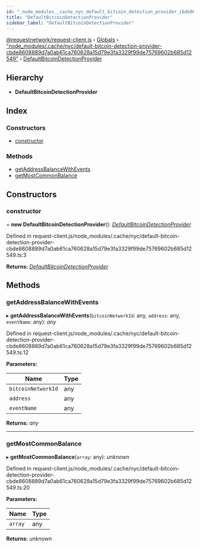 ```yaml
---
id: "_node_modules__cache_nyc_default_bitcoin_detection_provider_cbde8608889d7a0ab61ca760628a15d79e3fa3329f99de75769602b685d12549_.defaultbitcoindetectionprovider"
title: "DefaultBitcoinDetectionProvider"
sidebar_label: "DefaultBitcoinDetectionProvider"
---
```


[@requestnetwork/request-client.js](../index.md) › [Globals](../globals.md) › ["node_modules/.cache/nyc/default-bitcoin-detection-provider-cbde8608889d7a0ab61ca760628a15d79e3fa3329f99de75769602b685d12549"](../modules/_node_modules__cache_nyc_default_bitcoin_detection_provider_cbde8608889d7a0ab61ca760628a15d79e3fa3329f99de75769602b685d12549_.md) › [DefaultBitcoinDetectionProvider](_node_modules__cache_nyc_default_bitcoin_detection_provider_cbde8608889d7a0ab61ca760628a15d79e3fa3329f99de75769602b685d12549_.defaultbitcoindetectionprovider.md)

## Hierarchy

* **DefaultBitcoinDetectionProvider**

## Index

### Constructors

* [constructor](_node_modules__cache_nyc_default_bitcoin_detection_provider_cbde8608889d7a0ab61ca760628a15d79e3fa3329f99de75769602b685d12549_.defaultbitcoindetectionprovider.md#constructor)

### Methods

* [getAddressBalanceWithEvents](_node_modules__cache_nyc_default_bitcoin_detection_provider_cbde8608889d7a0ab61ca760628a15d79e3fa3329f99de75769602b685d12549_.defaultbitcoindetectionprovider.md#getaddressbalancewithevents)
* [getMostCommonBalance](_node_modules__cache_nyc_default_bitcoin_detection_provider_cbde8608889d7a0ab61ca760628a15d79e3fa3329f99de75769602b685d12549_.defaultbitcoindetectionprovider.md#getmostcommonbalance)

## Constructors

###  constructor

\+ **new DefaultBitcoinDetectionProvider**(): *[DefaultBitcoinDetectionProvider](_node_modules__cache_nyc_default_bitcoin_detection_provider_cbde8608889d7a0ab61ca760628a15d79e3fa3329f99de75769602b685d12549_.defaultbitcoindetectionprovider.md)*

Defined in request-client.js/node_modules/.cache/nyc/default-bitcoin-detection-provider-cbde8608889d7a0ab61ca760628a15d79e3fa3329f99de75769602b685d12549.ts:3

**Returns:** *[DefaultBitcoinDetectionProvider](_node_modules__cache_nyc_default_bitcoin_detection_provider_cbde8608889d7a0ab61ca760628a15d79e3fa3329f99de75769602b685d12549_.defaultbitcoindetectionprovider.md)*

## Methods

###  getAddressBalanceWithEvents

▸ **getAddressBalanceWithEvents**(`bitcoinNetworkId`: any, `address`: any, `eventName`: any): *any*

Defined in request-client.js/node_modules/.cache/nyc/default-bitcoin-detection-provider-cbde8608889d7a0ab61ca760628a15d79e3fa3329f99de75769602b685d12549.ts:12

**Parameters:**

Name | Type |
------ | ------ |
`bitcoinNetworkId` | any |
`address` | any |
`eventName` | any |

**Returns:** *any*

___

###  getMostCommonBalance

▸ **getMostCommonBalance**(`array`: any): *unknown*

Defined in request-client.js/node_modules/.cache/nyc/default-bitcoin-detection-provider-cbde8608889d7a0ab61ca760628a15d79e3fa3329f99de75769602b685d12549.ts:20

**Parameters:**

Name | Type |
------ | ------ |
`array` | any |

**Returns:** *unknown*
